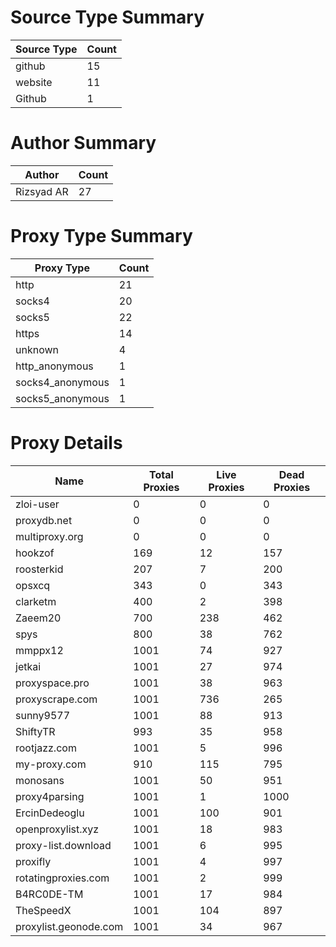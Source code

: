 # Source Type Summary

| Source Type | Count |
|-------------|-------|
| github | 15 |
| website | 11 |
| Github | 1 |


# Author Summary

| Author | Count |
|--------|-------|
| Rizsyad AR | 27 |


# Proxy Type Summary

| Proxy Type | Count |
|------------|-------|
| http | 21 |
| socks4 | 20 |
| socks5 | 22 |
| https | 14 |
| unknown | 4 |
| http_anonymous | 1 |
| socks4_anonymous | 1 |
| socks5_anonymous | 1 |


# Proxy Details

| Name | Total Proxies | Live Proxies | Dead Proxies |
|------|---------------|--------------|---------------|
| zloi-user | 0 | 0 | 0 |
| proxydb.net | 0 | 0 | 0 |
| multiproxy.org | 0 | 0 | 0 |
| hookzof | 169 | 12 | 157 |
| roosterkid | 207 | 7 | 200 |
| opsxcq | 343 | 0 | 343 |
| clarketm | 400 | 2 | 398 |
| Zaeem20 | 700 | 238 | 462 |
| spys | 800 | 38 | 762 |
| mmppx12 | 1001 | 74 | 927 |
| jetkai | 1001 | 27 | 974 |
| proxyspace.pro | 1001 | 38 | 963 |
| proxyscrape.com | 1001 | 736 | 265 |
| sunny9577 | 1001 | 88 | 913 |
| ShiftyTR | 993 | 35 | 958 |
| rootjazz.com | 1001 | 5 | 996 |
| my-proxy.com | 910 | 115 | 795 |
| monosans | 1001 | 50 | 951 |
| proxy4parsing | 1001 | 1 | 1000 |
| ErcinDedeoglu | 1001 | 100 | 901 |
| openproxylist.xyz | 1001 | 18 | 983 |
| proxy-list.download | 1001 | 6 | 995 |
| proxifly | 1001 | 4 | 997 |
| rotatingproxies.com | 1001 | 2 | 999 |
| B4RC0DE-TM | 1001 | 17 | 984 |
| TheSpeedX | 1001 | 104 | 897 |
| proxylist.geonode.com | 1001 | 34 | 967 |
